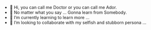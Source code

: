 - 👋 Hi, you can call me Doctor or you can call me Ador. 
- 👀 No matter what you say ... Gonna learn from Somebody.
- 🌱 I’m currently learning to learn more ...
- 💞️ I’m looking to collaborate with my selfish and stubborn persona ...


<!---
3rdWindTech/3rdWindTech is a ✨ special ✨ repository because its `README.md` (this file) appears on your GitHub profile.
You can click the Preview link to take a look at your changes.
--->
